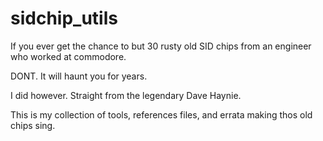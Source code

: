 # sidchip_utils


If you ever get the chance to but 30 rusty old SID chips from an engineer who worked at commodore. 

DONT. It will haunt you for years. 

I did however. Straight from the legendary Dave Haynie.

This is my collection of tools, references files, and errata making thos old chips sing. 

  


